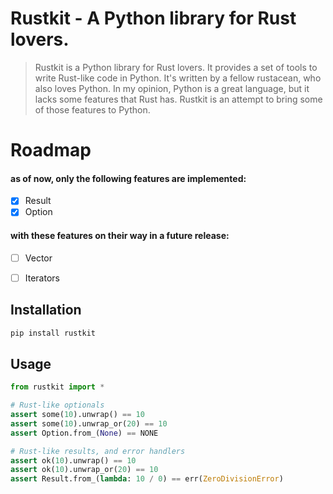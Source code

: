 # Rustkit - A Python library for Rust lovers.

> Rustkit is a Python library for Rust lovers. It provides a set of tools to write
Rust-like code in Python. It's written by a fellow rustacean, who also loves Python.
In my opinion, Python is a great language, but it lacks some features that Rust
has. Rustkit is an attempt to bring some of those features to Python.


# Roadmap

#### as of now, only the following features are implemented:

- [x] Result
- [x] Option

#### with these features on their way in a future release:

- [ ] Vector
- [ ] Iterators


## Installation

```bash
pip install rustkit
```


## Usage

```python
from rustkit import *

# Rust-like optionals
assert some(10).unwrap() == 10
assert some(10).unwrap_or(20) == 10
assert Option.from_(None) == NONE

# Rust-like results, and error handlers
assert ok(10).unwrap() == 10
assert ok(10).unwrap_or(20) == 10
assert Result.from_(lambda: 10 / 0) == err(ZeroDivisionError)
```